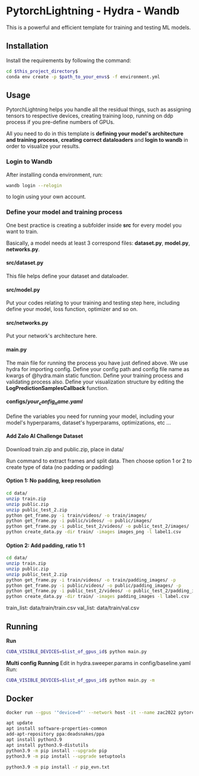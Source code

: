 # PytorchLightning - Hydra - Wandb

This is a powerful and efficient template for training and testing ML models.

## Installation

Install the requirements by following the command:

```bash
cd $this_project_directory$
conda env create -p $path_to_your_envs$ -f environment.yml
```

## Usage

PytorchLightning helps you handle all the residual things, such as assigning tensors to respective devices, creating training loop, running on ddp process if you pre-define numbers of GPUs.

All you need to do in this template is **defining your model's architecture and training process**, **creating correct dataloaders** and **login to wandb** in order to visualize your results.

### Login to Wandb

After installing conda environment, run:

```bash
wandb login --relogin
```

to login using your own account.

### Define your model and training process

One best practice is creating a subfolder inside **src** for every model you want to train.

Basically, a model needs at least 3 correspond files: **dataset.py**, **model.py**, **networks.py**.

#### src/dataset.py

This file helps define your dataset and dataloader.

#### src/model.py

Put your codes relating to your training and testing step here, including define your model, loss function, optimizer and so on.

#### src/networks.py

Put your network's architecture here.

#### main.py

The main file for running the process you have just defined above. We use hydra for importing config. Define your config path and config file name as kwargs of @hydra.main static function. Define your training process and validating process also. Define your visualization structure by editing the **LogPredictionSamplesCallback** function.

#### configs/$your_config_name.yaml$

Define the variables you need for running your model, including your model's hyperparams, dataset's hyperparams, optimizations, etc ...

#### Add Zalo AI Challenge Dataset

Download train.zip and public.zip, place in data/

Run command to extract frames and split data. Then choose option 1 or 2 to create type of data (no padding or padding)

#### Option 1: No padding, keep resolution

```bash
cd data/
unzip train.zip
unzip public.zip
unzip public_test_2.zip
python get_frame.py -i train/videos/ -o train/images/
python get_frame.py -i public/videos/ -o public/images/
python get_frame.py -i public_test_2/videos/ -o public_test_2/images/
python create_data.py -dir train/ -images images_png -l label1.csv
```

#### Option 2: Add padding, ratio 1:1

```bash
cd data/
unzip train.zip
unzip public.zip
unzip public_test_2.zip
python get_frame.py -i train/videos/ -o train/padding_images/ -p
python get_frame.py -i public/videos/ -o public/padding_images/ -p
python get_frame.py -i public_test_2/videos/ -o public_test_2/padding_images/ -p
python create_data.py -dir train/ -images padding_images -l label.csv
```

train_list: data/train/train.csv
val_list: data/train/val.csv

## Running

**Run**

```bash
CUDA_VISIBLE_DEVICES=$list_of_gpus_id$ python main.py
```

**Multi config Running**
Edit in hydra.sweeper.params in config/baseline.yaml
Run:

```bash
CUDA_VISIBLE_DEVICES=$list_of_gpus_id$ python main.py -m
```

## Docker

```bash
docker run --gpus '"device=0"' --network host -it --name zac2022 pytorch/pytorch:1.12.1-cuda11.3-cudnn8-runtime  /bin/bash

apt update
apt install software-properties-common
add-apt-repository ppa:deadsnakes/ppa
apt install python3.9
apt install python3.9-distutils
python3.9 -m pip install --upgrade pip
python3.9 -m pip install --upgrade setuptools

python3.9 -m pip install -r pip_evn.txt


```